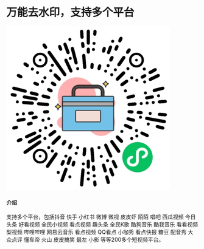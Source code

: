 # 万能去水印，支持多个平台

![输入图片说明](%E4%B8%8B%E8%BD%BD.png)

#### 介绍
支持多个平台，包括抖音 快手 小红书 微博 微视 皮皮虾 陌陌 唱吧 西瓜视频 今日头条 好看视频 全民小视频 看点视频 趣头条 全民K歌 酷狗音乐 酷我音乐 看看视频 梨视频 哔哩哔哩 网易云音乐 看点视频 QQ看点 小咖秀 看点快报 糖豆 配音秀 大众点评 懂车帝 火山 皮皮搞笑 最左 小影  等等200多个短视频平台。



